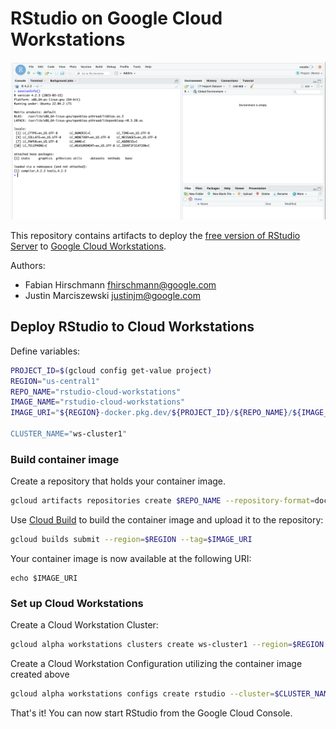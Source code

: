 # RStudio on Google Cloud Workstations

![](screenshot.png)

This repository contains artifacts to deploy the [free version of RStudio Server](https://posit.co/download/rstudio-server/) to [Google Cloud Workstations](https://cloud.google.com/workstations).

Authors:
- Fabian Hirschmann <fhirschmann@google.com>
- Justin Marciszewski <justinjm@google.com>

## Deploy RStudio to Cloud Workstations

Define variables:

```bash
PROJECT_ID=$(gcloud config get-value project)
REGION="us-central1"
REPO_NAME="rstudio-cloud-workstations"
IMAGE_NAME="rstudio-cloud-workstations"
IMAGE_URI="${REGION}-docker.pkg.dev/${PROJECT_ID}/${REPO_NAME}/${IMAGE_NAME}:latest

CLUSTER_NAME="ws-cluster1"
```

### Build container image
Create a repository that holds your container image.

```bash
gcloud artifacts repositories create $REPO_NAME --repository-format=docker --location=$REGION
```

Use [Cloud Build](https://cloud.google.com/build) to build the container image and upload it to the repository:

```bash
gcloud builds submit --region=$REGION --tag=$IMAGE_URI
```

Your container image is now available at the following URI:
```
echo $IMAGE_URI
```

### Set up Cloud Workstations

Create a Cloud Workstation Cluster:

```bash
gcloud alpha workstations clusters create ws-cluster1 --region=$REGION
```

Create a Cloud Workstation Configuration utilizing the container image created above

```bash
gcloud alpha workstations configs create rstudio --cluster=$CLUSTER_NAME --region=$REGION --container-custom-image=$IMAGE_URI
```

That's it! You can now start RStudio from the Google Cloud Console.
